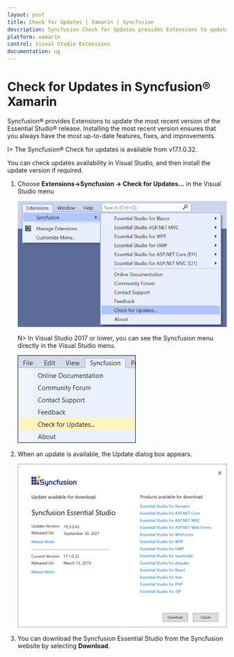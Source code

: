```yaml
---
layout: post
title: Check for Updates | Xamarin | Syncfusion
description: Syncfusion Check for Updates provides Extensions to update most recent version of the Essential Studio® release.
platform: xamarin
control: Visual Studio Extensions
documentation: ug
---
```


# Check for Updates in Syncfusion® Xamarin

Syncfusion® provides Extensions to update the most recent version of the Essential Studio® release. Installing the most recent version ensures that you always have the most up-to-date features, fixes, and improvements.

I> The Syncfusion® Check for updates is available from v17.1.0.32.

You can check updates availability in Visual Studio, and then install the update version if required. 

1. Choose **Extensions->Syncfusion -> Check for Updates…** in the Visual Studio menu

   ![Syncfusion check for updates menu](Check_for_Updates_images/Check-for-Updates_images-img1_2019.png)

   N> In Visual Studio 2017 or lower, you can see the Syncfusion menu directly in the Visual Studio menu.

   ![Syncfusion check for updates menu](Check_for_Updates_images/Check-for-Updates_images-img1.png)
   
2. When an update is available, the Update dialog box appears.

   ![Syncfusion check for updates wizard](Check_for_Updates_images/Check-for-Updates_images-img2.png)

3. You can download the Syncfusion Essential Studio from the Syncfusion website by selecting **Download**.
